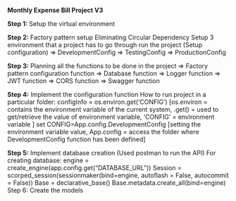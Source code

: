 **Monthly Expense Bill Project V3** 

**Step 1:** Setup the virtual environment  
            
**Step 2:** Factory pattern setup 
        Eliminating Circular Dependency 
        Setup 3 environment that a project has to go through run the project (Setup configuration)
        => DevelopmentConfig 
        => TestingConfig 
        => ProductionConfig 

**Step 3:** Planning all the functions to be done in the project
        =>  Factory pattern configuration function
        =>  Database function
        =>  Logger function
        =>  JWT function
        =>  CORS function
        =>  Swagger function

**Step 4:** Implement the configuration function 
        How to run project in a particular folder: 
        configInfo = os.environ.get(‘CONFIG’)
       [os.environ = contains the environment variable of the current system,
       .get() = used to get/retrieve the value of environment variable,
       ‘CONFIG’ = environment variable ]
       set CONFIG=App.config.DevelopmentConfig 
       [setting the environment variable value,
       App.config = access the folder where DevelopmentConfig function has been defined]

**Step 5:** Implement database creation (Used postman to run the API) 
For creating database: 
engine = create_engine(app.config.get(“DATABASE_URL”))
Session = scorped_session(sessionmaker(bind=engine, autoflash = False, autocommit = False))
Base = declarative_base()
Base.metadata.create_all(bind=engine) 
Step 6: Create the models 
                                                                             


